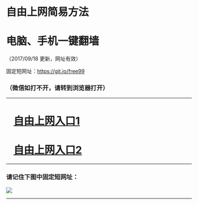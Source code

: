 ﻿# 自由上网简易方法

# 电脑、手机一键翻墙

（2017/09/18 更新，网址有效）

固定短网址：https://git.io/free99

### （微信如打不开，请转到浏览器打开）


***





# &nbsp;&nbsp; <a href="http://ft1843319050.fwq-tz1005.info/fwqtz01.html?t=091800112512 " target="_blank">自由上网入口1</a>
# &nbsp;&nbsp; <a href="http://ft2926115990.fwq-tz1006.info/fwqtz02.html?t=091800123529 " target="_blank">自由上网入口2</a>
***

### 请记住下图中固定短网址：

<img src="https://s3-us-west-2.amazonaws.com/fwq-1001/yjfq-20170905okok.png" /> 


***

